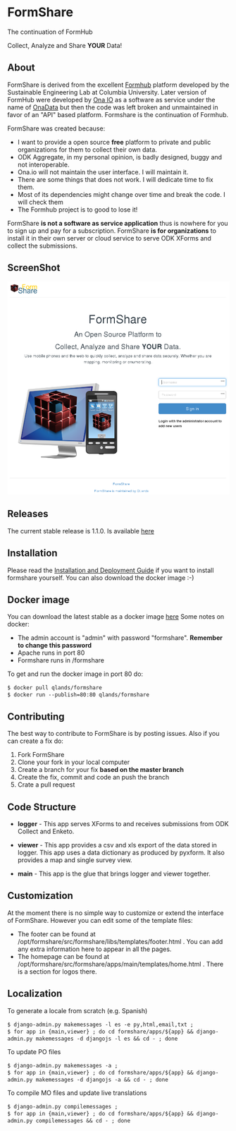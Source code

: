 FormShare
=========
The continuation of FormHub

Collect, Analyze and Share **YOUR** Data!

About
-----
FormShare is derived from the excellent [Formhub](<http://github.com/SEL-Columbia/formhub>) platform developed by the Sustainable Engineering Lab at Columbia University. Later version of FormHub were developed by [Ona IO](https://ona.io/home/) as a software as service under the name of [OnaData](https://github.com/onaio/onadata) but then the code was left broken and unmaintained in favor of an "API" based platform. Formshare is the continuation of Formhub.

FormShare was created because:

* I want to provide a open source **free** platform to private and public organizations for them to collect their own data.
* ODK Aggregate, in my personal opinion, is badly designed, buggy and not interoperable.
* Ona.io will not maintain the user interface. I will maintain it.
* There are some things that does not work. I will dedicate time to fix them.
* Most of its dependencies might change over time and break the code. I will check them
* The Formhub project is to good to lose it!

FormShare **is not a software as service application** thus is nowhere for you to sign up and pay for a subscription. FormShare **is for organizations** to install it in their own server or cloud service to serve ODK XForms and collect the submissions.

ScreenShot
----------

![Image](/Screenshot.png?raw=true "FormShare home screen")

Releases
------------
The current stable release is 1.1.0. Is available [here](https://github.com/qlands/FormShare/tree/stable-1.1) 

Installation
------------
Please read the [Installation and Deployment Guide](install.md) if you want to install formshare yourself. You can also download the docker image :-)

Docker image
------------
You can download the latest stable as a docker image [here](https://hub.docker.com/r/qlands/formshare/)
Some notes on docker:

* The admin account is "admin" with password "formshare". **Remember to change this password**
* Apache runs in port 80
* Formshare runs in /formshare

To get and run the docker image in port 80 do:

    $ docker pull qlands/formshare
    $ docker run --publish=80:80 qlands/formshare
    
   

Contributing
------------

The best way to contribute to FormShare is by posting issues. Also if you can create a fix do:

1. Fork FormShare
2. Clone your fork in your local computer
3. Create a branch for your fix **based on the master branch**
4. Create the fix, commit and code an push the branch
5. Crate a pull request

Code Structure
--------------

* **logger** - This app serves XForms to and receives submissions from
  ODK Collect and Enketo.

* **viewer** - This app provides a csv and xls export of the data stored in
  logger. This app uses a data dictionary as produced by pyxform. It also
  provides a map and single survey view.

* **main** - This app is the glue that brings logger and viewer
  together.

Customization
------------
At the moment there is no simple way to customize or extend the interface of FormShare. However you can edit some of the template files:
  - The footer can be found at /opt/formshare/src/formshare/libs/templates/footer.html . You can add any extra information here to appear in all the pages.
  - The homepage can be found at /opt/formshare/src/formshare/apps/main/templates/home.html . There is a section for logos there.


Localization
------------

To generate a locale from scratch (e.g. Spanish)


    $ django-admin.py makemessages -l es -e py,html,email,txt ;
    $ for app in {main,viewer} ; do cd formshare/apps/${app} && django-admin.py makemessages -d djangojs -l es && cd - ; done

To update PO files


    $ django-admin.py makemessages -a ;
    $ for app in {main,viewer} ; do cd formshare/apps/${app} && django-admin.py makemessages -d djangojs -a && cd - ; done

To compile MO files and update live translations


    $ django-admin.py compilemessages ;
    $ for app in {main,viewer} ; do cd formshare/apps/${app} && django-admin.py compilemessages && cd - ; done
